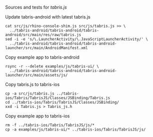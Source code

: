 
Sources and tests for *tabris.js*

Update tabris-android with latest tabris.js

    cat src/js/rhino-console-shim.js src/js/tabris.js >> \
      ../tabris-android/tabris-android/tabris-android/src/main/res/raw/tabris.js
    sed -i -e 's/\.LauncherActivity/\.JavaScriptLauncherActivity/' \
      ../tabris-android/tabris-android/tabris-android-launcher/src/main/AndroidManifest.xml

Copy example app to tabris-android

    rsync -r --delete examples/js/tabris-ui/ \
      ../tabris-android/tabris-android/tabris-android-launcher/src/main/assets/js/

Copy tabris.js to tabris-ios

    cp -a src/js/tabris.js ../tabris-ios/Tabris/TabrisJS/Classes/JSBinding/Tabris.js
    cd ../tabris-ios/Tabris/TabrisJS/Classes/JSBinding/
    xxd -i Tabris.js > Tabris_js.h

Copy example app to tabris-ios

    rm -f ../tabris-ios/Tabris/TabrisJS/js/*
    cp -a examples/js/tabris-ui/* ../tabris-ios/Tabris/TabrisJS/js/
